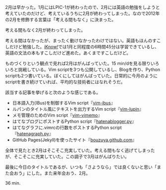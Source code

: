 2月は早かった。1月にはLPIC-1が終わったので、2月には英語の勉強をしようと考えていたのだけど、考えているうちに2月が終わってしまった。なので2012年の2月を修飾する言葉は「考える間もなく」に決まった。

考える間もなく2月が終わってしまった。

考える間はなかったが、まったく動けなかったわけではない。英語もほんのすこしだけど勉強した。[iKnow!](http://iknow.jp/)では1月と同程度の6時間45分は学習できているし、英語の文法の本もすこしだけど進めた。あくまですこしだけど。

ものづくりという観点で見れば2月はがんばっていた。15 min/dを見る限りいろいろと挑戦している。Vim scriptを3つも公開しているし、Blogを作り、Python scriptも2つ書いている。ぼくにしてはがんばっていた。日常的に今月のようにscriptを書き続けていれば、平均的な技術者にはなれそうだ。

該当する記事を挙げると次のような感じである。

- 日本語入力(IBus)を制御するVim script『[vim-ibus][]』
- ルパンのタイトル風にテキストを出力するVim script『[vim-lupin][]』
- メモ管理のためのVim script『[vim-vimemo][]』
- はてなブログにポストするPython script『[hatenablogger.py][]』
- はてなグラフに.vimrcの行数をポストするPython script『[hatenagraph.py][]』
- GitHub Pages(Jekyll)を使ったサイト『[bouzuya.github.com][]』

全体で見たとき2月はそこそこ充実していた。考える間もなく逃げてしまったが、そこそこに充実していた。この調子で3月はがんばりたい。

最後に今日のタイトルであるが、いつも「さようなら」では良くないと思い「また会おう」にした。また来年会おう、2月。

36 min.

[vim-ibus]: https://bouzuya.hatenablog.com/entry/2012/02/05/214052
[vim-lupin]: https://bouzuya.hatenablog.com/entry/2012/02/15/234257
[vim-vimemo]: http://bouzuya.github.com/2012/02/21/vim-vimemo.html
[hatenablogger.py]: http://bouzuya.github.com/2012/02/19/post-hatenablog.html
[hatenagraph.py]: http://bouzuya.github.com/2012/02/26/hatena-graph-vimrc.html
[bouzuya.github.com]: http://bouzuya.github.com/2012/02/16/jekyll.html


